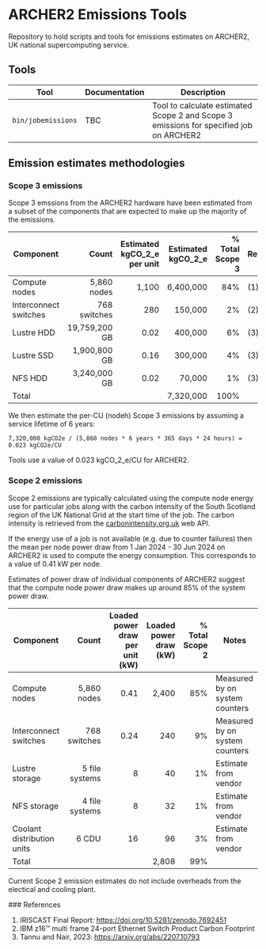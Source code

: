 # ARCHER2 Emissions Tools

Repository to hold scripts and tools for emissions estimates on ARCHER2, UK national supercomputing service.

## Tools

| Tool | Documentation | Description |
|---|---|---|
| `bin/jobemissions` | TBC | Tool to calculate estimated Scope 2 and Scope 3 emissions for specified job on ARCHER2 |

## Emission estimates methodologies

### Scope 3 emissions

Scope 3 emssions from the ARCHER2 hardware have been estimated from a subset of the components that are expected to 
make up the majority of the emissions.

| Component | Count | Estimated kgCO_2_e per unit | Estimated kgCO_2_e | % Total Scope 3 | References |
|---|--:|--:|--:|--:|---|
| Compute nodes | 5,860 nodes | 1,100 | 6,400,000 | 84% | (1) |
| Interconnect switches | 768 switches | 280 | 150,000 | 2% | (2) |
| Lustre HDD | 19,759,200 GB | 0.02 | 400,000 | 6% | (3) |
| Lustre SSD | 1,900,800 GB | 0.16 | 300,000 | 4% | (3) |
| NFS HDD | 3,240,000 GB | 0.02 | 70,000 | 1% | (3) |
| Total | | | 7,320,000 | 100% | |

We then estimate the per-CU (nodeh) Scope 3 emissions by assuming a service lifetime of 6 years:

```
7,320,000 kgCO2e / (5,860 nodes * 6 years * 365 days * 24 hours) = 0.023 kgCO2e/CU
```

Tools use a value of 0.023 kgCO_2_e/CU for ARCHER2.

### Scope 2 emissions

Scope 2 emissions are typically calculated using the compute node energy use for particular jobs along with
the carbon intensity of the South Scotland region of the UK National Grid at the start time of the job. The
carbon intensity is retrieved from the [carbonintensity.org.uk](carbonintensity.org.uk) web API.

If the energy use of a job is not available (e.g. due to counter failures) then the mean per node power draw from
1 Jan 2024 - 30 Jun 2024 on ARCHER2 is used to compute the energy consumption. This corresponds to a value of
0.41 kW per node.

Estimates of power draw of individual components of ARCHER2 suggest that the compute node power draw makes up
around 85% of the system power draw.

| Component | Count | Loaded power draw per unit (kW)| Loaded power draw (kW) | % Total Scope 2 | Notes |
|---|--:|--:|--:|--:|---|
| Compute nodes | 5,860 nodes | 0.41 | 2,400 | 85% | Measured by on system counters |
| Interconnect switches | 768 switches | 0.24 | 240 | 9% | Measured by on system counters |
| Lustre storage | 5 file systems | 8 | 40 | 1% | Estimate from vendor |
| NFS storage | 4 file systems | 8 | 32 | 1% | Estimate from vendor |
| Coolant distribution units | 6 CDU | 16 | 96 | 3% | Estimate from vendor |
| Total | | | 2,808 | 99% | |

Current Scope 2 emission estimates do not include overheads from the electical and cooling plant.

### References

1. IRISCAST Final Report: https://doi.org/10.5281/zenodo.7692451
2. IBM z16™ multi frame 24-port Ethernet Switch Product Carbon Footprint
3. Tannu and Nair, 2023: https://arxiv.org/abs/2207.10793


